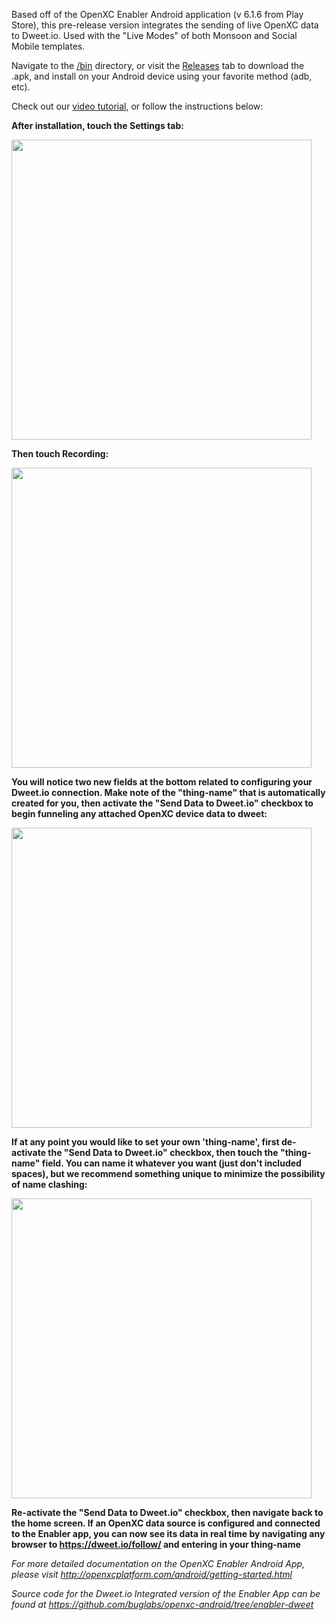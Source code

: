 Based off of the OpenXC Enabler Android application (v 6.1.6 from Play Store), this pre-release version integrates the sending of live OpenXC data to Dweet.io.  Used with the "Live Modes" of both Monsoon and Social Mobile templates.  

Navigate to the [/bin](./bin) directory, or visit the [Releases](https://github.com/buglabs/openxc-buglabs/releases) tab to download the .apk, and install on your Android device using your favorite method (adb, etc).  

Check out our [video tutorial](https://youtu.be/-ONi76sI9yc), or follow the instructions below:

**After installation, touch the Settings tab:**

<img src="https://cloud.githubusercontent.com/assets/584962/11876984/86417162-a4ba-11e5-8486-c9cbed89b8e6.png" height="480" width="auto">

**Then touch Recording:**

<img src="https://cloud.githubusercontent.com/assets/584962/11877301/77053c40-a4bc-11e5-89f2-c65db5bc28d2.png" height="480" width="auto">

**You will notice two new fields at the bottom related to configuring your Dweet.io connection.  Make note of the "thing-name" that is automatically created for you, then activate the "Send Data to Dweet.io" checkbox to begin funneling any attached OpenXC device data to dweet:**

<img src="https://cloud.githubusercontent.com/assets/584962/11877317/96a3628e-a4bc-11e5-9c08-2b14ccb5e0bd.png" height="480" width="auto">

**If at any point you would like to set your own 'thing-name', first de-activate the "Send Data to Dweet.io" checkbox, then touch the "thing-name" field.  You can name it whatever you want (just don't included spaces), but we recommend something unique to minimize the possibility of name clashing:**

<img src="https://cloud.githubusercontent.com/assets/584962/11877657/bd304f1e-a4be-11e5-882c-5a47683f0532.png" height="480" width="auto">

**Re-activate the "Send Data to Dweet.io" checkbox, then navigate back to the home screen.  If an OpenXC data source is configured and connected to the Enabler app, you can now see its data in real time by navigating any browser to https://dweet.io/follow/ and entering in your thing-name**

*For more detailed documentation on the OpenXC Enabler Android App, please visit http://openxcplatform.com/android/getting-started.html*

*Source code for the Dweet.io Integrated version of the Enabler App can be found at https://github.com/buglabs/openxc-android/tree/enabler-dweet*
